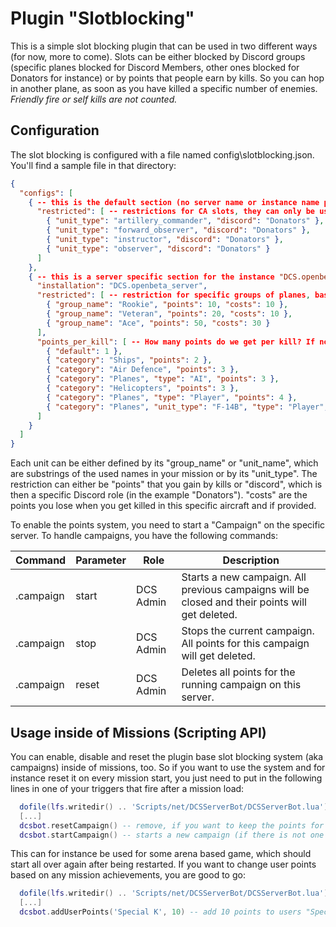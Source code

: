 # Plugin "Slotblocking"
This is a simple slot blocking plugin that can be used in two different ways (for now, more to come).
Slots can be either blocked by Discord groups (specific planes blocked for Discord Members, other ones blocked for Donators for instance) or by points that people earn by kills. So you can hop in another plane, as soon as you have killed a specific number of enemies.
_Friendly fire or self kills are not counted._

## Configuration
The slot blocking is configured with a file named config\slotblocking.json. You'll find a sample file in that directory:
```json
{
  "configs": [
    { -- this is the default section (no server name or instance name provided)
      "restricted": [ -- restrictions for CA slots, they can only be used by Discord group "Donators"
        { "unit_type": "artillery_commander", "discord": "Donators" },
        { "unit_type": "forward_observer", "discord": "Donators" },
        { "unit_type": "instructor", "discord": "Donators" },
        { "unit_type": "observer", "discord": "Donators" }
      ]
    },
    { -- this is a server specific section for the instance "DCS.openbeta_server" in this case
      "installation": "DCS.openbeta_server",
      "restricted": [ -- restriction for specific groups of planes, based on a points system
        { "group_name": "Rookie", "points": 10, "costs": 10 },
        { "group_name": "Veteran", "points": 20, "costs": 10 },
        { "group_name": "Ace", "points": 50, "costs": 30 }
      ],
      "points_per_kill": [ -- How many points do we get per kill? If not set, default will be 1 point per kill
        { "default": 1 },
        { "category": "Ships", "points": 2 },
        { "category": "Air Defence", "points": 3 },
        { "category": "Planes", "type": "AI", "points": 3 },
        { "category": "Helicopters", "points": 3 },
        { "category": "Planes", "type": "Player", "points": 4 },
        { "category": "Planes", "unit_type": "F-14B", "type": "Player", "points": 5 }
      ]
    }
  ]
}
```
Each unit can be either defined by its "group_name" or "unit_name", which are substrings of the used names in your mission or by its "unit_type".
The restriction can either be "points" that you gain by kills or "discord", which is then a specific Discord role (in the example "Donators").
"costs" are the points you lose when you get killed in this specific aircraft and if provided.

To enable the points system, you need to start a "Campaign" on the specific server. To handle campaigns, you have the following commands:

| Command        | Parameter | Role      | Description                                                                                     |
|----------------|-----------|-----------|-------------------------------------------------------------------------------------------------|
| .campaign      | start     | DCS Admin | Starts a new campaign. All previous campaigns will be closed and their points will get deleted. |
| .campaign      | stop      | DCS Admin | Stops the current campaign. All points for this campaign will get deleted.                      |
| .campaign      | reset     | DCS Admin | Deletes all points for the running campaign on this server.                                     |

## Usage inside of Missions (Scripting API)
You can enable, disable and reset the plugin base slot blocking system (aka campaigns) inside of missions, too. 
So if you want to use the system and for instance reset it on every mission start, you just need to put in the following
lines in one of your triggers that fire after a mission load:
```lua
  dofile(lfs.writedir() .. 'Scripts/net/DCSServerBot/DCSServerBot.lua')
  [...]
  dcsbot.resetCampaign() -- remove, if you want to keep the points for players
  dcsbot.startCampaign() -- starts a new campaign (if there is not one started already)
```
This can for instance be used for some arena based game, which should start all over again after being restarted.
If you want to change user points based on any mission achievements, you are good to go:
```lua
  dofile(lfs.writedir() .. 'Scripts/net/DCSServerBot/DCSServerBot.lua')
  [...]
  dcsbot.addUserPoints('Special K', 10) -- add 10 points to users "Special K"'s credits. Points can be negative.
```
